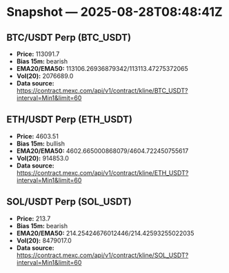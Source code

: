 # Snapshot — 2025-08-28T08:48:41Z

## BTC/USDT Perp (BTC_USDT)
- **Price:** 113091.7
- **Bias 15m:** bearish
- **EMA20/EMA50:** 113106.26936879342/113113.47275372065
- **Vol(20):** 2076689.0
- **Data source:** https://contract.mexc.com/api/v1/contract/kline/BTC_USDT?interval=Min1&limit=60

## ETH/USDT Perp (ETH_USDT)
- **Price:** 4603.51
- **Bias 15m:** bullish
- **EMA20/EMA50:** 4602.665000868079/4604.722450755617
- **Vol(20):** 914853.0
- **Data source:** https://contract.mexc.com/api/v1/contract/kline/ETH_USDT?interval=Min1&limit=60

## SOL/USDT Perp (SOL_USDT)
- **Price:** 213.7
- **Bias 15m:** bearish
- **EMA20/EMA50:** 214.25424676012446/214.42593255022035
- **Vol(20):** 8479017.0
- **Data source:** https://contract.mexc.com/api/v1/contract/kline/SOL_USDT?interval=Min1&limit=60
